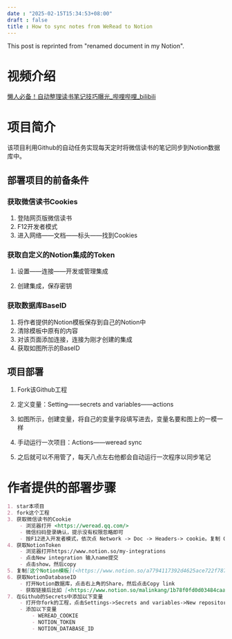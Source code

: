 ```yaml
---
date : "2025-02-15T15:34:53+08:00"
draft : false
title : How to sync notes from WeRead to Notion
---
```


This post is reprinted from "renamed document in my Notion".

<!--more-->

# 视频介绍

[懒人必备！自动整理读书笔记技巧曝光_哔哩哔哩_bilibili](https://www.bilibili.com/video/BV12m4y1L7M2/?buvid=XU870AF8F4798AFDB7EB5E8209E0AFFCCFB08&is_story_h5=false&mid=IYmw6S/HuCGfTRiOVVlV0Q==&p=1&plat_id=114&share_from=ugc&share_medium=android&share_plat=android&share_session_id=8e3bb104-b694-4329-a944-ae66656e5be1&share_source=COPY&share_tag=s_i&timestamp=1695939419&unique_k=tn6WfwM&up_id=34889387&vd_source=294f63791ae8bef6fa76a1ea4a682d3f)

# 项目简介

该项目利用Github的自动任务实现每天定时将微信读书的笔记同步到Notion数据库中。

## 部署项目的前备条件

### 获取微信读书Cookies

1. 登陆网页版微信读书
2. F12开发者模式
3. 进入网络——文档——标头——找到Cookies

### 获取自定义的Notion集成的Token

1. 设置——连接——开发或管理集成

1. 创建集成，保存密钥

### 获取数据库BaseID

1. 将作者提供的Notion模板保存到自己的Notion中
2. 清除模板中原有的内容
3. 对该页面添加连接，连接为刚才创建的集成
4. 获取如图所示的BaseID

## 项目部署

1. Fork该Github工程
2. 定义变量：Setting——secrets and variables——actions

1. 如图所示，创建变量，将自己的变量字段填写进去，变量名要和图上的一模一样
2. 手动运行一次项目：Actions——weread sync

1. 之后就可以不用管了，每天八点左右他都会自动运行一次程序以同步笔记

# 作者提供的部署步骤

```markdown
1. star本项目
2. fork这个工程
3. 获取微信读书的Cookie
    - 浏览器打开 <https://weread.qq.com/>
    - 微信扫码登录确认，提示没有权限忽略即可
    - 按F12进入开发者模式，依次点 Network -> Doc -> Headers-> cookie。复制 Cookie 字符串;
4. 获取NotionToken
    - 浏览器打开https://www.notion.so/my-integrations
    - 点击New integration 输入name提交
    - 点击show，然后copy
5. 复制[这个Notion模板](<https://www.notion.so/a7794117392d4625ace722f78742afca?pvs=21>)，删掉所有的数据，并点击右上角设置，Connections添加你创建的Integration。
6. 获取NotionDatabaseID
    - 打开Notion数据库，点击右上角的Share，然后点击Copy link
    - 获取链接后比如 [<https://www.notion.so/malinkang/1b78f0fd0d03484caa00154285ffec0c?v=7ed7e3fbe69043a28d2847e76f075d99&pvs=4>](<https://www.notion.so/1b78f0fd0d03484caa00154285ffec0c?pvs=21>) 中间的1b78f0fd0d03484caa00154285ffec0c就是DatabaseID
7. 在Github的Secrets中添加以下变量
    - 打开你fork的工程，点击Settings->Secrets and variables->New repository secret
    - 添加以下变量
        - WEREAD_COOKIE
        - NOTION_TOKEN
        - NOTION_DATABASE_ID
```
